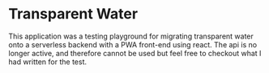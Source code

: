 # Transparent Water
This application was a testing playground for migrating transparent water onto a serverless backend with a PWA front-end using react. The api is no longer active, and therefore cannot be used but feel free to checkout what I had written for the test. 
